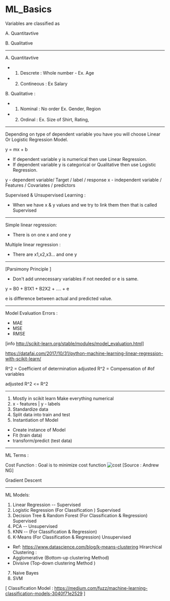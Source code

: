 # ML_Basics


Variables are classified as

A. Quantitavtive 

B. Qualitative 

---------------
A. Quantitavtive 
- 1. Descrete : Whole number - Ex. Age
- 2. Contineous : Ex Salary

B. Qualitative :
- 1. Nominal : No order  Ex. Gender, Region
- 2. Ordinal : Ex. Size of Shirt, Rating,
---------------
Depending on type of dependent variable you have you will choose Linear Or Logistic Regression Model.

y = mx + b

- If dependent variable y is numerical then use Linear Regression.
- If dependent variable y is categorical or Qualitative then use Logistic Regression.

y - dependent variable/ Target / label / response
x - independent variable / Features / Covariates / predictors

Supervised & Unsupervised Learning :
- When we have x & y values and we try to link them then that is called Supervised 

---------------
Simple linear regression:
- There is on one x and one y

Multiple linear regression :
- There are x1,x2,x3... and one y 
---------------

[Parsimony Principle ]

- Don't add unnecessary variables if not needed or e is same.

y = B0 + B1X1 + B2X2 + .... + e

e is difference between actual and predicted value.

---------------
Model Evaluation Errors :
- MAE
- MSE
- RMSE

[info http://scikit-learn.org/stable/modules/model_evaluation.html]

https://datafai.com/2017/10/31/python-machine-learning-linear-regression-with-scikit-learn/

R^2 =  Coefficient of determination 
adjusted R^2 = Compensation of #of variables

adjusted R^2 <= R^2

---------------

1. Mostly in scikit learn Make everything numerical 
2. x - features | y - labels
3. Standardize data
4. Split data into train and test 
5. Instantiation of Model
- Create instance of Model
- Fit (train data)
- transform/predict (test data)
---------------
ML Terms :

Cost Function : Goal is to minimize cost function
![cost](https://user-images.githubusercontent.com/27011804/46183422-796d2080-c2ee-11e8-83d8-401faa2b02db.PNG)
[Source : Andrew NG]

Gradient Descent

---------------
ML Models:

1. Linear Regression -- Supervised
2. Logistic Regression (For Classification ) Supervised
3. Decision Tree & Random Forest (For Classification & Regression) Supervised
4. PCA -- Unsupervised
5. KNN -- (For Classification & Regression)
6. K-Means (For Classification & Regression) Unsupervised
- Ref: https://www.datascience.com/blog/k-means-clustering
Hirarchical Clustering :
- Agglomerative (Bottom-up clustering Method)
- Divisive (Top-down clustering Method )
7. Naive Bayes
8. SVM

[ Classification Model : https://medium.com/fuzz/machine-learning-classification-models-3040f71e2529 ]

